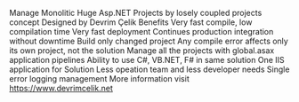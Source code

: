 Manage Monolitic Huge Asp.NET Projects by losely coupled projects concept 
Designed by Devrim Çelik
Benefits
Very fast compile,  low compilation time
Very fast deployment
Continues production integration without downtime
Build only changed project 
Any compile error affects only its own project, not the solution
Manage all the projects with global.asax application pipelines
Ability to use C#, VB.NET, F# in same solution
One IIS application for Solution
Less opeation team and less developer needs
Single error logging management
More information visit https://www.devrimcelik.net
